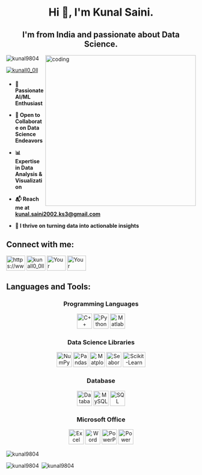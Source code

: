 <h1 align="center">Hi 👋, I'm Kunal Saini.</h1>
<h2 align="center">I'm from India and passionate about Data Science.</h2>
<img align="right" alt="coding" width="400" src="https://cdn.dribbble.com/users/10105303/screenshots/20187422/media/2ea8189530edb0a5c181eeb592760da2.gif">
<p align="left"> <img src="https://komarev.com/ghpvc/?username=kunal9804&label=Profile%20views&color=0e75b6&style=flat" alt="kunal9804" /> </p>

<p align="left"> <a href="https://twitter.com/kunall0_0ll" target="blank"><img src="https://img.shields.io/twitter/follow/kunall0_0ll?logo=twitter&style=for-the-badge" alt="kunall0_0ll" /></a> </p>
<h4>
  
- 🚀 Passionate **AI/ML** Enthusiast

- 👥 Open to Collaborate on Data Science Endeavors

- 📊 Expertise in Data Analysis & Visualization

- 📬 Reach me at **kunal.saini2002.ks3@gmail.com**

- 🌟 I thrive on turning data into actionable insights
  
</h4>
<h2 align="left">Connect with me:</h2>
<p align="left">
  <a href="https://linkedin.com/in/https://www.linkedin.com/in/kunalsaini9804/" target="blank">
    <img align="center" src="https://github.com/kunaL9804/Images_and_Stuff/blob/main/Linkedin.svg" alt="https://www.linkedin.com/in/kunalsaini9804/" height="40" width="50" /></a>
  <a href="https://twitter.com/kunall0_0ll" target="blank">
    <img align="center" src="https://github.com/kunaL9804/Images_and_Stuff/blob/main/twitter.svg" alt="kunall0_0ll" height="40" width="50" /></a>
  <a href="discordapp.com/users/kgh#3633" target="blank">
    <img align="center" src="https://github.com/kunaL9804/Images_and_Stuff/blob/main/Discord.svg" alt="Your Discord" height="40" width="50" /></a>
  <a href="https://telegram.me/kunal_052002" target="blank">
    <img align="center" src="https://github.com/kunaL9804/Images_and_Stuff/blob/main/Telegram_logo.svg" alt="Your Telegram" height="40" width="50" /></a>
</p>

<h2 align="left">Languages and Tools:</h2>

<!-- Block 1 - Programming Languages -->
<div align="center">
  <h3>Programming Languages</h3>
  <img src="https://github.com/kunaL9804/Images_and_Stuff/blob/main/Language_and_Tools/c%2B%2B.svg" alt="C++" width="40" height="40">
  <img src="https://github.com/kunaL9804/Images_and_Stuff/blob/main/Language_and_Tools/python.svg" alt="Python" width="40" height="40">
  <img src="https://github.com/kunaL9804/Images_and_Stuff/blob/main/Language_and_Tools/matlab.svg" alt="Matlab" width="40" height="40">
</div>

<!-- Block 2 - Data Science Libraries -->
<div align="center">
  <h3>Data Science Libraries</h3>
  <img src="https://github.com/kunaL9804/Images_and_Stuff/blob/main/Language_and_Tools/numpy.svg" alt="NumPy" width="40" height="40">
  <img src="https://github.com/kunaL9804/Images_and_Stuff/blob/main/Language_and_Tools/pandas.svg" alt="Pandas" width="40" height="40">
  <img src="https://github.com/kunaL9804/Images_and_Stuff/blob/main/Language_and_Tools/matplotlib.svg" alt="Matplotlib" width="40" height="40">
  <img src="https://github.com/kunaL9804/Images_and_Stuff/blob/main/Language_and_Tools/seaborn.svg" alt="Seaborn" width="40" height="40">
  <img src="https://github.com/kunaL9804/Images_and_Stuff/blob/main/Language_and_Tools/sk learn.svg" alt="Scikit-Learn" width="60" height="40">
</div>

<!-- Block 3 - Database -->
<div align="center">
  <h3>Database</h3>
  <img src="https://github.com/kunaL9804/Images_and_Stuff/blob/main/Language_and_Tools/sql.svg" alt="Database" width="40" height="40">
  <img src="https://github.com/kunaL9804/Images_and_Stuff/blob/main/Language_and_Tools/mysql.svg" alt="MySQL" width="40" height="40">
  <img src="https://github.com/kunaL9804/Images_and_Stuff/blob/main/Language_and_Tools/microsoft sql server.svg" alt="SQL Server" width="40" height="40">
</div>

<!-- Block 4 - Microsoft Office -->
<div align="center">
  <h3>Microsoft Office</h3>
  <img src="https://github.com/kunaL9804/Images_and_Stuff/blob/main/Language_and_Tools/excel.svg" alt="Excel" width="40" height="40">
  <img src="https://github.com/kunaL9804/Images_and_Stuff/blob/main/Language_and_Tools/word.svg" alt="Word" width="40" height="40">
  <img src="https://github.com/kunaL9804/Images_and_Stuff/blob/main/Language_and_Tools/powerpoint.svg" alt="PowerPoint" width="40" height="40">
  <img src="https://github.com/kunaL9804/Images_and_Stuff/blob/main/Language_and_Tools/powerbi.svg" alt="Power BI" width="40" height="40">
</div>

<p><img align="center" src="https://github-readme-stats.vercel.app/api/top-langs?username=kunal9804&show_icons=true&locale=en&layout=compact" alt="kunal9804" /></p>

<p><img align="left" src="https://github-readme-stats.vercel.app/api?username=kunal9804&show_icons=true&locale=en" alt="kunal9804" /></p>

<p>&nbsp;<img align="" src="https://github-readme-streak-stats.herokuapp.com/?user=kunal9804&" alt="kunal9804" /></p>
